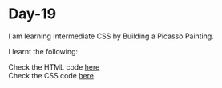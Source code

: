# Day-19
I am learning Intermediate CSS by Building a Picasso Painting.

I learnt the following:


Check the HTML code [here](./full-code.html)  
Check the CSS code [here](./full-code.css)